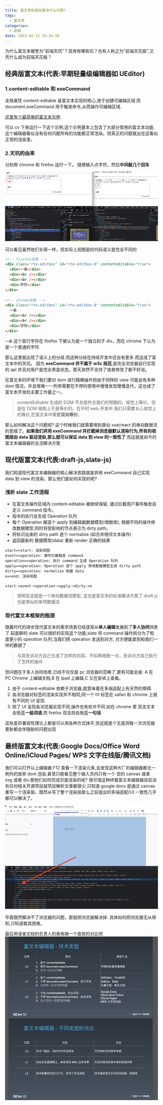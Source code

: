 ```yaml
---
title: 富文本到底在解决什么问题?
tags:
  - 富文本
categories:
  - 前端
date: 2022-02-21 19:34:50
---
```


为什么富文本被誉为“前端天坑”？具体有哪些坑？也有人称之为"前端天花板",又凭什么成为前端天花板？

<!-- more -->

## 经典版富文本(代表:早期轻量级编辑器如 UEditor)

### 1.content-editable 和 exeCommand

全局属性 content-editable 是富文本实现的核心,用于创建可编辑区域.而 document.exeCommand 用于触发命令,从而操作可编辑区域.

[这里有个最简单的富文本示例](https://developer.mozilla.org/zh-CN/docs/Web/Guide/HTML/Editable_content#%E4%BE%8B%E5%AD%90%EF%BC%9A%E4%B8%80%E4%B8%AA%E7%AE%80%E5%8D%95%E4%BD%86%E5%AE%8C%E6%95%B4%E7%9A%84%E5%AF%8C%E6%96%87%E6%9C%AC%E7%BC%96%E8%BE%91%E5%99%A8)

可以 cv 下来运行一下这个示例,这个示例基本上包含了大部分常用的富文本功能.这个编辑器看似没有任何问题所有的功能都正常渲染。但真正的问题就出在这看似正常的渲染里。

### 2.天坑的由来

分别用 chrome 和 firefox 运行一下。 随便输入点字符，然后**中间敲几个回车**

![对比](/images/rich-text-editor/1.png)

可以看见虽然他们长得一样，但实际上视图层的代码语义是完全不同的

```html
<!-- firefox结果 -->
<div class="rte-editbox" id="rte-editbox-0" contenteditable="true">
  <div>一串</div>
  <div><br /></div>
  <div><br /></div>
  <div>字符</div>
</div>

<!-- chrome结果 -->
<div class="rte-editbox" id="rte-editbox-0" contenteditable="true">
  一串
  <div><br /></div>
  <div><br /></div>
  <div>字符</div>
</div>
```

`一串` 这个首行字符在 firefox 下被认为是一个独立的子 div，而在 chrome 下认为是一个普通的字符.

那么这里就出现了语义上的分歧.而这种分歧在持续开发中还会有更多.而这成了富文本中的天坑。 因为 **exeCommand 并不属于 w3c 规范**,是完全浏览器自行实现的 api 并且对用户是完全黑盒状态，那天突然不支持了或者修改了都不好说。

在富文本的环境下我们要对 dom 进行精确操作但由于同样的 view 可能会有多种 dom 情况，并且很难一一列举需要在不停的使用中慢慢发现慢慢迭代，这也成了富文本开发的主要工作量之一。

> contentEditable 生成的 DOM 不总是符合我们的预期的。视觉上等价，但是在 DOM 结构上不是等价的。在平时 web 开发中 我们只需要关心视觉上的等价,在富文本中需要**双向等价**。

那么如何解决这个问题呢? 这个时候我们就需要用到类似 vue/react 的单向数据流的思维了。**如果我们弃用 exeCommand 并拦截掉浏览器默认渲染行为,所有的视图层由 data 驱动渲染,那么就可以保证 data 到 view 的一致性了** 而这就是如今的富文本编辑器的主流解决方案

## 现代版富文本(代表:draft-js,slate-js)

我们知道现代富文本编辑器的核心解决思路就是弃用 exeCommand 自己实现 data 到 view 的渲染。那么他们是如何实现的呢?

### 浅析 slate 工作流程

- 在富文本操作区域内 content-editable 被继续保留, 通过拦截用户事件触发自定义 command 指令。
- 指令的执行会生成 Operation 队列
- 每个 Operation 被逐个 apply 到编辑器数据模型(增删改), 根据不同的操作修改数据模型,同时将受影响的节点表示为 dirty path。
- 将标识出来的 dirty path 逐个 normalize (如合并相邻文本操作)
- 返回最新的 数据模型(data) 重新 render 正确的结果

```flow
start=>start: 渲染视图
event=>operation: 事件拦截触发 command
operation=>operation: 执行 command 生成 Operation 队列
apply=>operation: Operation 逐个 apply 修改数据模型生成 dirty path
dirty=>operation: normalize 构建 data
e=>end: 渲染视图

start->event->operation->apply->dirty->e
```

> 很明显这就是一个单向数据流模型, 这也是富文本的标准解决方案了 draft.js 也是类似的单项数据流

### 现代富文本框架的瓶颈

随着时代的进步现代富文本的需求场景已经逐渐从**单人编辑**发展到了**多人协同**场景了.前面聊的 slate 可以很好的实现这个功能,slate 将 command 操作拆分为了粒度更小的 operation 队列.当我们把 operation 发送到对方, 对方便能拿到和我们一样的数据了

> 与其告诉对方自己生成了怎样的内容，不如再细致一点，告诉对方自己执行了怎样的操作

但问题在于多人协同场景,已经不仅仅是 pc 浏览器的范畴了,更有可能会是: A 在 PC Chrome 上编辑文档,B 在 ipad 上编辑,C 又在安卓上查看。

1. 由于 content-editable 依赖于浏览器,就意味着在多端适配上有天然的障碍.
2. 各浏览器对标签的渲染实现并不相同,同一个 h1 标签在 safari 和 chrome 上就有不同的 UI 呈现.
3. 除了 UI 呈现各浏览器实现不同,操作也有些许不同.如在 chrome 里 双击文本会拖蓝**一组词语**,而 firefox 双击则会拖蓝**一句话**

这些差异兼容性理论上都是可以用各种方式抹平,但这就是个无底洞每一次浏览器更新都会伴随新的问题出现

## 最终版富文本(代表:Google Docs/Office Word Online/iCloud Pages/ WPS ⽂字在线版/腾讯文档)

我们可以打开以上编辑器 F12 查看一下渲染元素,会发现这种大厂的编辑器都无一例外的放弃 dom 渲染,甚至只能看见整个输入页内只有一个 空的 canvas 或者 svg 或者 div.那他们如何完成页面渲染的呢? 很可惜这种终极富文本编辑器目前没有任何相关开源项目就项目解析文章都很少,只知道 google docs 是通过 canvas 重写一个渲染层。既然从写了整个渲染层那么之前提出的多端适配/UI 一致性几乎都可以解决了。

![google docs](/images/rich-text-editor/2.png)

毕竟既然解决不了浏览器的问题，那就把浏览器解决掉. 具体如何把浏览器无从得知,只知道极其困难。

最后用语雀文档的负责人的表格做一个直观的对比吧
![截取自'富文本编辑器的技术演进'](/images/rich-text-editor/3.png)
